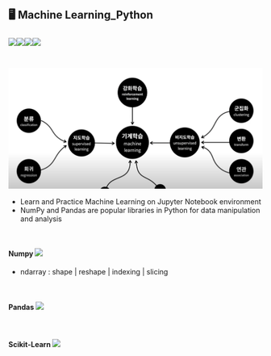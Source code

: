 ## 🖥️ Machine Learning_Python <p><img src="https://img.shields.io/badge/python-3776AB?style=for-the-badge&logo=python&logoColor=white"><img src="https://img.shields.io/badge/numpy-%23013243.svg?style=for-the-badge&logo=numpy&logoColor=white"><img src="https://img.shields.io/badge/pandas-%23150458.svg?style=for-the-badge&logo=pandas&logoColor=white"><img src="https://img.shields.io/badge/scikit--learn-%23F7931E.svg?style=for-the-badge&logo=scikit-learn&logoColor=white">
</p>

<br>

<img src = "ml.png">

- Learn and Practice Machine Learning on Jupyter Notebook environment
- NumPy and Pandas are popular libraries in Python for data manipulation and analysis


<br>


#### Numpy <img src="https://img.shields.io/badge/numpy-%23013243.svg?style=for-the-badge&logo=numpy&logoColor=white">
- ndarray : shape | reshape | indexing | slicing

<br>

#### Pandas <img src="https://img.shields.io/badge/pandas-%23150458.svg?style=for-the-badge&logo=pandas&logoColor=white">

<br>

#### Scikit-Learn <img src="https://img.shields.io/badge/scikit--learn-%23F7931E.svg?style=for-the-badge&logo=scikit-learn&logoColor=white">


<br>
